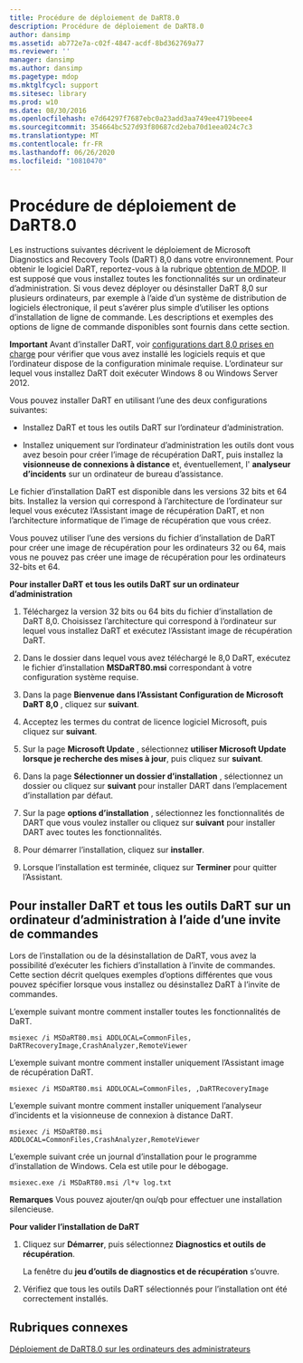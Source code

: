 ```yaml
---
title: Procédure de déploiement de DaRT8.0
description: Procédure de déploiement de DaRT8.0
author: dansimp
ms.assetid: ab772e7a-c02f-4847-acdf-8bd362769a77
ms.reviewer: ''
manager: dansimp
ms.author: dansimp
ms.pagetype: mdop
ms.mktglfcycl: support
ms.sitesec: library
ms.prod: w10
ms.date: 08/30/2016
ms.openlocfilehash: e7d64297f7687ebc0a23add3aa749ee4719beee4
ms.sourcegitcommit: 354664bc527d93f80687cd2eba70d1eea024c7c3
ms.translationtype: MT
ms.contentlocale: fr-FR
ms.lasthandoff: 06/26/2020
ms.locfileid: "10810470"
---
```

# Procédure de déploiement de DaRT8.0


Les instructions suivantes décrivent le déploiement de Microsoft Diagnostics and Recovery Tools (DaRT) 8,0 dans votre environnement. Pour obtenir le logiciel DaRT, reportez-vous à la rubrique [obtention de MDOP](https://go.microsoft.com/fwlink/?LinkId=322049). Il est supposé que vous installez toutes les fonctionnalités sur un ordinateur d’administration. Si vous devez déployer ou désinstaller DaRT 8,0 sur plusieurs ordinateurs, par exemple à l’aide d’un système de distribution de logiciels électronique, il peut s’avérer plus simple d’utiliser les options d’installation de ligne de commande. Les descriptions et exemples des options de ligne de commande disponibles sont fournis dans cette section.

**Important**  Avant d’installer DaRT, voir [configurations dart 8,0 prises en charge](dart-80-supported-configurations-dart-8.md) pour vérifier que vous avez installé les logiciels requis et que l’ordinateur dispose de la configuration minimale requise. L’ordinateur sur lequel vous installez DaRT doit exécuter Windows 8 ou Windows Server 2012.

 

Vous pouvez installer DaRT en utilisant l’une des deux configurations suivantes:

-   Installez DaRT et tous les outils DaRT sur l’ordinateur d’administration.

-   Installez uniquement sur l’ordinateur d’administration les outils dont vous avez besoin pour créer l’image de récupération DaRT, puis installez la **visionneuse de connexions à distance** et, éventuellement, l' **analyseur d’incidents** sur un ordinateur de bureau d’assistance.

Le fichier d’installation DaRT est disponible dans les versions 32 bits et 64 bits. Installez la version qui correspond à l’architecture de l’ordinateur sur lequel vous exécutez l’Assistant image de récupération DaRT, et non l’architecture informatique de l’image de récupération que vous créez.

Vous pouvez utiliser l’une des versions du fichier d’installation de DaRT pour créer une image de récupération pour les ordinateurs 32 ou 64, mais vous ne pouvez pas créer une image de récupération pour les ordinateurs 32-bits et 64.

**Pour installer DaRT et tous les outils DaRT sur un ordinateur d’administration**

1.  Téléchargez la version 32 bits ou 64 bits du fichier d’installation de DaRT 8,0. Choisissez l’architecture qui correspond à l’ordinateur sur lequel vous installez DaRT et exécutez l’Assistant image de récupération DaRT.

2.  Dans le dossier dans lequel vous avez téléchargé le 8,0 DaRT, exécutez le fichier d’installation **MSDaRT80.msi** correspondant à votre configuration système requise.

3.  Dans la page **Bienvenue dans l’Assistant Configuration de Microsoft DaRT 8,0** , cliquez sur **suivant**.

4.  Acceptez les termes du contrat de licence logiciel Microsoft, puis cliquez sur **suivant**.

5.  Sur la page **Microsoft Update** , sélectionnez **utiliser Microsoft Update lorsque je recherche des mises à jour**, puis cliquez sur **suivant**.

6.  Dans la page **Sélectionner un dossier d’installation** , sélectionnez un dossier ou cliquez sur **suivant** pour installer DART dans l’emplacement d’installation par défaut.

7.  Sur la page **options d’installation** , sélectionnez les fonctionnalités de DART que vous voulez installer ou cliquez sur **suivant** pour installer DART avec toutes les fonctionnalités.

8.  Pour démarrer l’installation, cliquez sur **installer**.

9.  Lorsque l’installation est terminée, cliquez sur **Terminer** pour quitter l’Assistant.

## Pour installer DaRT et tous les outils DaRT sur un ordinateur d’administration à l’aide d’une invite de commandes


Lors de l’installation ou de la désinstallation de DaRT, vous avez la possibilité d’exécuter les fichiers d’installation à l’invite de commandes. Cette section décrit quelques exemples d’options différentes que vous pouvez spécifier lorsque vous installez ou désinstallez DaRT à l’invite de commandes.

L’exemple suivant montre comment installer toutes les fonctionnalités de DaRT.

``` syntax
msiexec /i MSDaRT80.msi ADDLOCAL=CommonFiles, DaRTRecoveryImage,CrashAnalyzer,RemoteViewer 
```

L’exemple suivant montre comment installer uniquement l’Assistant image de récupération DaRT.

``` syntax
msiexec /i MSDaRT80.msi ADDLOCAL=CommonFiles, ,DaRTRecoveryImage
```

L’exemple suivant montre comment installer uniquement l’analyseur d’incidents et la visionneuse de connexion à distance DaRT.

``` syntax
msiexec /i MSDaRT80.msi ADDLOCAL=CommonFiles,CrashAnalyzer,RemoteViewer 
```

L’exemple suivant crée un journal d’installation pour le programme d’installation de Windows. Cela est utile pour le débogage.

``` syntax
msiexec.exe /i MSDaRT80.msi /l*v log.txt 
```

**Remarques**  Vous pouvez ajouter/qn ou/qb pour effectuer une installation silencieuse.

 

**Pour valider l’installation de DaRT**

1.  Cliquez sur **Démarrer**, puis sélectionnez **Diagnostics et outils de récupération**.

    La fenêtre du **jeu d’outils de diagnostics et de récupération** s’ouvre.

2.  Vérifiez que tous les outils DaRT sélectionnés pour l’installation ont été correctement installés.

## Rubriques connexes


[Déploiement de DaRT8.0 sur les ordinateurs des administrateurs](deploying-dart-80-to-administrator-computers-dart-8.md)

 

 






